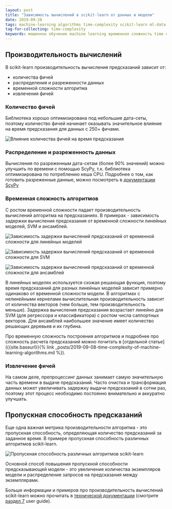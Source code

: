 ```yaml
---
layout: post
title: "Зависимость вычислений в scikit-learn от данных и модели"
date: 2019-09-28
tags: machine-learning algorithms time-complexity scikit-learn ml-data computation-performance additional
tag-for-collecting: time-complexity
keywords: машинное обучение machine learning временная сложность time complexity алгоритмы scikit-learn производительность вычислений computation performance
---
```


## Производительность вычислений

В scikit-learn производительность вычисления предсказаний зависит от:

- количества фичей
- распределения и разреженности данных
- временной сложности алгоритма
- извлечения фичей

### Количество фичей

Библиотека хорошо оптимизирована под небольшие дата-сеты, поэтому количество фичей начинает оказывать значительное влияние на время предсказания для данных с 250+ фичами.

![Влияние количества фичей на время предсказания](../../../assets/img/280919-01.jpg "Влияние количества фичей на время предсказания")

### Распределение и разреженность данных

Вычисления по разреженным дата-сетам (более 90% значений) можно улучшить по времени с помощью ScyPy, т.к. библиотека оптимизирована по потреблению кеша CPU. Подробнее о том, как готовить разреженные данные, можно посмотреть в [документации ScyPy](https://docs.scipy.org/doc/scipy/reference/sparse.html)

### Временная сложность алгоритмов

С ростом временной сложности падает производительность вычислений алгоритма на предсказаниях. В примерах - зависимость задержки вычисления предсказания от временной сложности линейных моделей, SVM и ансамблей.

![Зависимость задержки вычислений предсказаний от временной сложности для линейных моделей](../../../assets/img/280919-02.jpg "Зависимость от временной сложности для линейных моделей")

![Зависимость задержки вычислений предсказаний от временной сложности для SVM](../../../assets/img/280919-03.jpg "Зависимость от временной сложности для SVM")

![Зависимость задержки вычислений предсказаний от временной сложности для ансамблей](../../../assets/img/280919-04.jpg "Зависимость от временной сложности для ансамблей")

В линейных моделях используется схожая решающая функция, поэтому время предсказаний для разных линейных моделей зависит примерно одинаково от временной сложности модели. В алгоритмах с нелинейными кернелами вычислительная производительность зависит от количества векторов (чем больше, тем производительность меньше). Задержка вычисления предсказания возрастает линейно для SVM (для регрессора и классификатора) с ростом числа саппортных векторов. Для ансамблей наибольшее значение имеет количество решающих деревьев и их глубина.

Про временную сложность построения алгоритмов и подробнее про сложность расчета предсказаний можно почитать в [отдельной статье]({{site.baseurl}}{% link _posts/2019-09-08-time-complexity-of-machine-learning-algorithms.md %}).

### Извлечение фичей

На самом деле, препроцессинг данных занимает самую значительную часть времени в выдаче предсказаний. Часто очистка и трансформация данных может увеличивать задержку выдачи предсказаний в сотни раз, поэтому этот процесс необходимо постоянно внимательно и аккуратно улучшать.

## Пропускная способность предсказаний

Еще одна важная метрика производительности алгоритма - это пропускная способность, определяющая количество предсказаний за заданное время. В примере пропускная способность различных алгоритмов scikit-learn.

![Пропускная способность различных алгоритмов scikit-learn](../../../assets/img/280919-05.jpg "Пропускная способность различных алгоритмов scikit-learn")

Основной способ повышения пропускной способности предсказывающей модели - это увеличение количества экземпляров модели и распределение запросов на предсказания между экземплярами.

Больше информации и примеров про производительность вычислений scikit-learn можно прочитать в [технической документации](https://scikit-learn.org/stable/documentation.html) (смотрите [раздел 7](https://scikit-learn.org/stable/modules/computing.html) user guide).
